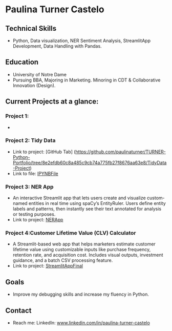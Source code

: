 # Paulina Turner Castelo 

## Technical Skills 
  - Python, Data visualization, NER Sentiment Analysis, StreamlitApp Development, Data Handling with Pandas.

## Education
  - University of Notre Dame
  - Pursuing BBA, Majoring in Marketing. Minoring in CDT & Collaborative Innovation (Design).

## Current Projects at a glance:
### Project 1:
  - 
### Project 2: Tidy Data
  - Link to project: [GitHub Tab] (https://github.com/paulinaturner/TURNER-Python-Portfolio/tree/8e2efdb60c8a485c9cb74a775fb27f8676aa63e8/TidyData-Project)
  - Link to file: [IPYNBFile](https://github.com/paulinaturner/TURNER-Python-Portfolio/blob/main/TidyData-Project/Tidy_Data_File.ipynb)
### Project 3: NER App 
  - An interactive Streamlit app that lets users create and visualize custom-named entities in real time using spaCy’s EntityRuler. Users define entity labels and patterns, then instantly see their text annotated for analysis or testing purposes.
  - Link to project: [NERApp](https://paulinaturner-turner-pyth-nerstreamlitappnerstreamlitapp-ihcnjx.streamlit.app/)

### Project 4:Customer Lifetime Value (CLV) Calculator
  - A Streamlit-based web app that helps marketers estimate customer lifetime value using customizable inputs like purchase frequency, retention rate, and acquisition cost. Includes     visual outputs, investment guidance, and a batch CSV processing feature.
  - Link to project: [StreamlitAppFinal](https://finalappeoc.streamlit.app/)

## Goals 
  - Improve my debugging skills and increase my fluency in Python. 

## Contact
- Reach me: LinkedIn: www.linkedin.com/in/paulina-turner-castelo

<!--
**paulinaturner/Paulinaturner** is a ✨ _special_ ✨ repository because its `README.md` (this file) appears on your GitHub profile.

Here are some ideas to get you started:

- 🔭 I’m currently working on ...
- 🌱 I’m currently learning ...
- 👯 I’m looking to collaborate on ...
- 🤔 I’m looking for help with ...
- 💬 Ask me about ...
- 📫 How to reach me: LinkedIn: www.linkedin.com/in/paulina-turner-castelo
- 😄 Pronouns: she/her
- ⚡ Fun fact: ...
-->
